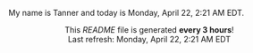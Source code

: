 My name is Tanner and today is Monday, April 22, 2:21 AM EDT.

<p align="center">This <i>README</i> file is generated <b>every 3 hours</b>!</br>Last refresh: Monday, April 22, 2:21 AM EDT<br /></p>
